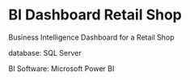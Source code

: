 # BI Dashboard Retail Shop
Business Intelligence Dashboard for a Retail Shop

database: SQL Server

BI Software: Microsoft Power BI
